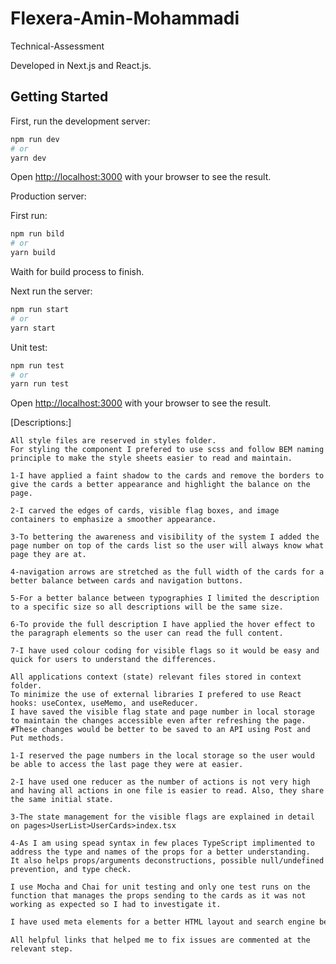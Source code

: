 # Flexera-Amin-Mohammadi
 Technical-Assessment

 Developed in Next.js and React.js.
 
## Getting Started

First, run the development server:

```bash
npm run dev
# or
yarn dev
```

Open [http://localhost:3000](http://localhost:3000) with your browser to see the result.

Production server:

First run:

```bash
npm run bild
# or
yarn build
```

Waith for build process to finish.

Next run the server:

```bash
npm run start
# or
yarn start
```

Unit test:

```bash
npm run test
# or
yarn run test
```

Open [http://localhost:3000](http://localhost:3000) with your browser to see the result.


[Descriptions:]

```Stylings
All style files are reserved in styles folder.
For styling the component I prefered to use scss and follow BEM naming principle to make the style sheets easier to read and maintain.

1-I have applied a faint shadow to the cards and remove the borders to give the cards a better appearance and highlight the balance on the page.

2-I carved the edges of cards, visible flag boxes, and image containers to emphasize a smoother appearance.

3-To bettering the awareness and visibility of the system I added the page number on top of the cards list so the user will always know what page they are at.

4-navigation arrows are stretched as the full width of the cards for a better balance between cards and navigation buttons.

5-For a better balance between typographies I limited the description to a specific size so all descriptions will be the same size.

6-To provide the full description I have applied the hover effect to the paragraph elements so the user can read the full content.

7-I have used colour coding for visible flags so it would be easy and quick for users to understand the differences.
```

```State Management
All applications context (state) relevant files stored in context folder.
To minimize the use of external libraries I prefered to use React hooks: useContex, useMemo, and useReducer.
I have saved the visible flag state and page number in local storage to maintain the changes accessible even after refreshing the page.
#These changes would be better to be saved to an API using Post and Put methods.

1-I reserved the page numbers in the local storage so the user would be able to access the last page they were at easier.

2-I have used one reducer as the number of actions is not very high and having all actions in one file is easier to read. Also, they share the same initial state.

3-The state management for the visible flags are explained in detail on pages>UserList>UserCards>index.tsx

4-As I am using spead syntax in few places TypeScript implimented to address the type and names of the props for a better understanding.
It also helps props/arguments deconstructions, possible null/undefined prevention, and type check.
```

```Unit Testing
I use Mocha and Chai for unit testing and only one test runs on the function that manages the props sending to the cards as it was not working as expected so I had to investigate it.
```

```HTML Elements
I have used meta elements for a better HTML layout and search engine benefits.
```

```Helps
All helpful links that helped me to fix issues are commented at the relevant step.
```












